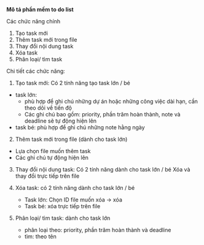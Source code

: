 **Mô tả phần mềm to do list**

Các chức năng chính
1. Tạo task mới
2. Thêm task mới trong file
3. Thay đổi nội dung task
4. Xóa task
5. Phân loại/ tìm task

Chi tiết các chức năng:
1. Tạo task mới: Có 2 tính năng tạo task lớn / bé
  - task lớn:
    + phù hợp để ghi chú những dự án hoặc những công việc dài hạn, cần theo dõi về tiến độ
    + Các ghi chú bao gồm: priority, phần trăm hoàn thành, note và deadline sẽ tự động hiện lên
  - task bé: phù hợp để ghi chú những note hằng ngày

2. Thêm task mới trong file (dành cho task lớn)
  - Lựa chọn file muốn thêm task
  - Các ghi chú tự động hiện lên

3. Thay đổi nội dung task: Có 2 tính năng dành cho task lớn / bé
Xóa và thay đổi trực tiếp trên file

4. Xóa task: có 2 tính năng dành cho task lớn / bé
   - Task lớn: Chọn ID file muốn xóa -> xóa
   - Task bé: xóa trực tiếp trên file
5. Phân loại/ tìm task: dành cho task lớn
   - phân loại theo: priority, phần trăm hoàn thành và deadline
   - tìm: theo tên
